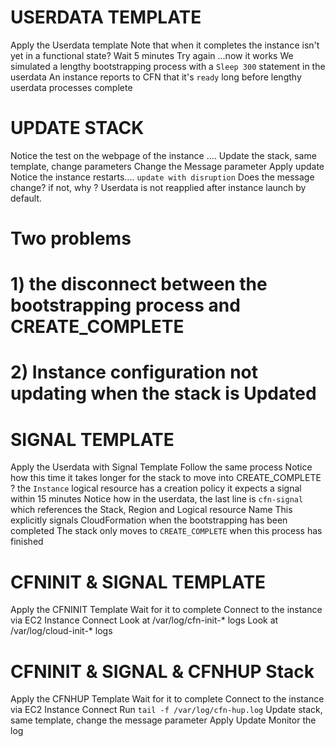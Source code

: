 
# USERDATA TEMPLATE

Apply the Userdata template
Note that when it completes the instance isn't yet in a functional state?
Wait 5 minutes
Try again ...now it works
We simulated a lengthy bootstrapping process with a `Sleep 300` statement in the userdata
An instance reports to CFN that it's `ready` long before lengthy userdata processes complete

# UPDATE STACK

Notice the test on the webpage of the instance ....
Update the stack, same template, change parameters
Change the Message parameter
Apply update
Notice the instance restarts.... `update with disruption`
Does the message change? if not, why ?
Userdata is not reapplied after instance launch by default.

# Two problems
# 1) the disconnect between the bootstrapping process and CREATE_COMPLETE
# 2) Instance configuration not updating when the stack is Updated


# SIGNAL TEMPLATE

Apply the Userdata with Signal Template
Follow the same process
Notice how this time it takes longer for the stack to move into CREATE_COMPLETE ?
the `Instance` logical resource has a creation policy
it expects a signal within 15 minutes
Notice how in the userdata, the last line is `cfn-signal` which references the Stack, Region and Logical resource Name
This explicitly signals CloudFormation when the bootstrapping has been completed
The stack only moves to `CREATE_COMPLETE` when this process has finished

# CFNINIT & SIGNAL TEMPLATE

Apply the CFNINIT Template
Wait for it to complete
Connect to the instance via EC2 Instance Connect
Look at /var/log/cfn-init-* logs
Look at /var/log/cloud-init-* logs

# CFNINIT & SIGNAL & CFNHUP Stack
Apply the CFNHUP Template
Wait for it to complete
Connect to the instance via EC2 Instance Connect
Run `tail -f /var/log/cfn-hup.log`
Update stack, same template, change the message parameter
Apply Update
Monitor the log






